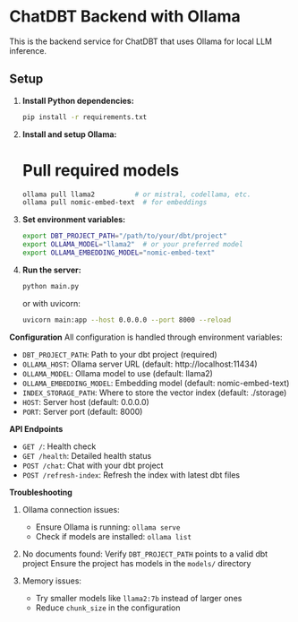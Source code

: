 # ChatDBT Backend with Ollama

This is the backend service for ChatDBT that uses Ollama for local LLM inference.

## Setup

1. **Install Python dependencies:**
   ```bash
   pip install -r requirements.txt

2. **Install and setup Ollama:**

    # Pull required models
    ```bash
    ollama pull llama2          # or mistral, codellama, etc.
    ollama pull nomic-embed-text  # for embeddings
    ```

3. **Set environment variables:**
    ```bash
    export DBT_PROJECT_PATH="/path/to/your/dbt/project"
    export OLLAMA_MODEL="llama2"  # or your preferred model
    export OLLAMA_EMBEDDING_MODEL="nomic-embed-text"
    ```


4. **Run the server:**
    ```bash
    python main.py
    ```

    or with uvicorn:
    ```bash
    uvicorn main:app --host 0.0.0.0 --port 8000 --reload
    ```

**Configuration**
All configuration is handled through environment variables:

- `DBT_PROJECT_PATH`: Path to your dbt project (required)
- `OLLAMA_HOST`: Ollama server URL (default: http://localhost:11434)
- `OLLAMA_MODEL`: Ollama model to use (default: llama2)
- `OLLAMA_EMBEDDING_MODEL`: Embedding model (default: nomic-embed-text)
- `INDEX_STORAGE_PATH`: Where to store the vector index (default: ./storage)
- `HOST`: Server host (default: 0.0.0.0)
- `PORT`: Server port (default: 8000)

**API Endpoints**

- `GET /`: Health check
- `GET /health`: Detailed health status
- `POST /chat`: Chat with your dbt project
- `POST /refresh-index`: Refresh the index with latest dbt files

**Troubleshooting**

1. Ollama connection issues:
    - Ensure Ollama is running: `ollama serve`
    - Check if models are installed: `ollama list`

2. No documents found:
    Verify `DBT_PROJECT_PATH` points to a valid dbt project
    Ensure the project has models in the `models/` directory

3. Memory issues:
    - Try smaller models like `llama2:7b` instead of larger ones
    - Reduce `chunk_size` in the configuration